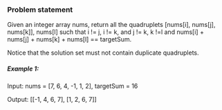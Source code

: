 ### Problem statement
Given an integer array nums, return all the quadruplets [nums[i], nums[j], nums[k]], nums[l] such that i != j, i != k, and j != k, k !=l and nums[i] + nums[j] + nums[k] + nums[l] == targetSum.

Notice that the solution set must not contain duplicate quadruplets.

##### Example 1:

Input: nums = [7, 6, 4, -1, 1, 2], targetSum = 16

Output: [[-1, 4, 6, 7], [1, 2, 6, 7]]
